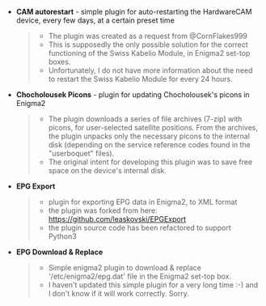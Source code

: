 + **CAM autorestart** - simple plugin for auto-restarting the HardwareCAM device, every few days, at a certain preset time
   > - The plugin was created as a request from @CornFlakes999
   > - This is supposedly the only possible solution for the correct functioning of the Swiss Kabelio Module, in Enigma2 set-top boxes.
   > - Unfortunately, I do not have more information about the need to restart the Swiss Kabelio Module for every 24 hours.

+ **Chocholousek Picons** - plugin for updating Chocholousek's picons in Enigma2
   > - The plugin downloads a series of file archives (7-zip) with picons, for user-selected satellite positions. From the archives, the plugin unpacks only the necessary picons to the internal disk (depending on the service reference codes found in the "userboquet" files).
   > - The original intent for developing this plugin was to save free space on the device's internal disk.

+ **EPG Export**
   > - plugin for exporting EPG data in Enigma2, to XML format
   > - the plugin was forked from here: https://github.com/leaskovski/EPGExport
   > - the plugin source code has been refactored to support Python3

+ **EPG Download & Replace**
   > - Simple enigma2 plugin to download & replace '/etc/enigma2/epg.dat' file in the Enigma2 set-top box.
   > - I haven't updated this simple plugin for a very long time :-) and I don't know if it will work correctly. Sorry.
